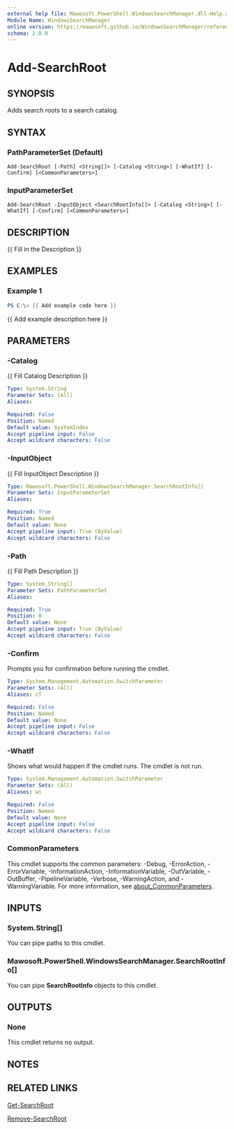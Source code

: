 ```yaml
---
external help file: Mawosoft.PowerShell.WindowsSearchManager.dll-Help.xml
Module Name: WindowsSearchManager
online version: https://mawosoft.github.io/WindowsSearchManager/reference/Add-SearchRoot.html
schema: 2.0.0
---
```


# Add-SearchRoot

## SYNOPSIS

Adds search roots to a search catalog.

## SYNTAX

### PathParameterSet (Default)
```
Add-SearchRoot [-Path] <String[]> [-Catalog <String>] [-WhatIf] [-Confirm] [<CommonParameters>]
```

### InputParameterSet
```
Add-SearchRoot -InputObject <SearchRootInfo[]> [-Catalog <String>] [-WhatIf] [-Confirm] [<CommonParameters>]
```

## DESCRIPTION
{{ Fill in the Description }}

## EXAMPLES

### Example 1
```powershell
PS C:\> {{ Add example code here }}
```

{{ Add example description here }}

## PARAMETERS

### -Catalog
{{ Fill Catalog Description }}

```yaml
Type: System.String
Parameter Sets: (All)
Aliases:

Required: False
Position: Named
Default value: SystemIndex
Accept pipeline input: False
Accept wildcard characters: False
```

### -InputObject
{{ Fill InputObject Description }}

```yaml
Type: Mawosoft.PowerShell.WindowsSearchManager.SearchRootInfo[]
Parameter Sets: InputParameterSet
Aliases:

Required: True
Position: Named
Default value: None
Accept pipeline input: True (ByValue)
Accept wildcard characters: False
```

### -Path
{{ Fill Path Description }}

```yaml
Type: System.String[]
Parameter Sets: PathParameterSet
Aliases:

Required: True
Position: 0
Default value: None
Accept pipeline input: True (ByValue)
Accept wildcard characters: False
```

### -Confirm
Prompts you for confirmation before running the cmdlet.

```yaml
Type: System.Management.Automation.SwitchParameter
Parameter Sets: (All)
Aliases: cf

Required: False
Position: Named
Default value: None
Accept pipeline input: False
Accept wildcard characters: False
```

### -WhatIf
Shows what would happen if the cmdlet runs.
The cmdlet is not run.

```yaml
Type: System.Management.Automation.SwitchParameter
Parameter Sets: (All)
Aliases: wi

Required: False
Position: Named
Default value: None
Accept pipeline input: False
Accept wildcard characters: False
```

### CommonParameters
This cmdlet supports the common parameters: -Debug, -ErrorAction, -ErrorVariable, -InformationAction, -InformationVariable, -OutVariable, -OutBuffer, -PipelineVariable, -Verbose, -WarningAction, and -WarningVariable. For more information, see [about_CommonParameters](http://go.microsoft.com/fwlink/?LinkID=113216).

## INPUTS

### System.String[]

You can pipe paths to this cmdlet.

### Mawosoft.PowerShell.WindowsSearchManager.SearchRootInfo[]

You can pipe **SearchRootInfo** objects to this cmdlet.

## OUTPUTS

### None

This cmdlet returns no output.

## NOTES

## RELATED LINKS

[Get-SearchRoot](Get-SearchRoot.md)

[Remove-SearchRoot](Remove-SearchRoot.md)
